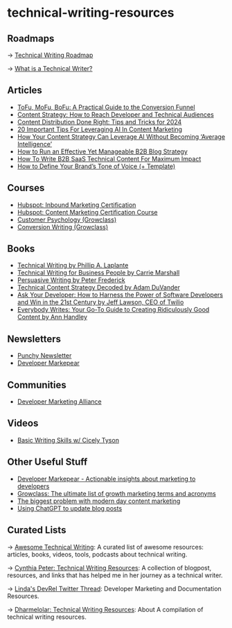 # technical-writing-resources

## Roadmaps
→ [Technical Writing Roadmap](https://roadmap.sh/technical-writer)

→ [What is a Technical Writer?](https://www.tealhq.com/career-paths/technical-writer)

## Articles 
- [ToFu, MoFu, BoFu: A Practical Guide to the Conversion Funnel](https://www.semrush.com/blog/tofu-mofu-bofu-a-practical-guide-to-the-conversion-funnel/)
- [Content Strategy: How to Reach Developer and Technical Audiences](https://contentlab.com/guide-to-content-strategy-for-developers-and-technical-audiences/)
- [Content Distribution Done Right: Tips and Tricks for 2024](https://blog.hootsuite.com/content-distribution/)
- [20 Important Tips For Leveraging AI In Content Marketing](https://www.forbes.com/sites/forbesagencycouncil/2023/12/08/20-important-tips-for-leveraging-ai-in-content-marketing/?sh=4988d1de2150)
- [How Your Content Strategy Can Leverage AI Without Becoming ‘Average Intelligence’](https://www.forbes.com/sites/johnhall/2024/03/10/how-your-content-strategy-can-leverage-ai-without-becoming-average-intelligence/?sh=3048c785609c)
- [How to Run an Effective Yet Manageable B2B Blog Strategy](https://www.growandconvert.com/content-marketing/b2b-blog-strategy/?utm_source=tldrmarketing)
- [How To Write B2B SaaS Technical Content For Maximum Impact](https://www.contentbeta.com/how-to-write-b2b-saas-technical-content-for-maximum-impact/)
- [How to Define Your Brand’s Tone of Voice (+ Template)](https://www.semrush.com/blog/how-to-define-your-tone-of-voice/)

## Courses 
- [Hubspot: Inbound Marketing Certification](https://academy.hubspot.com/courses/inbound-marketing)
- [Hubspot: Content Marketing Certification Course](https://academy.hubspot.com/courses/content-marketing)
- [Customer Psychology (Growclass)](https://www.growclass.co/courses/customer-psychology)
- [Conversion Writing (Growclass)](https://www.growclass.co/courses/conversion-copywriting)

## Books 
- [Technical Writing by Phillip A. Laplante](https://www.oreilly.com/library/view/technical-writing/9781466503090/)
- [Technical Writing for Business People by Carrie Marshall](https://www.oreilly.com/library/view/technical-writing-for/9781780174464/)
- [Persuasive Writing by Peter Frederick](https://learning.oreilly.com/library/view/persuasive-writing/9780273746133/html/chapter-001.html)
- [Technical Content Strategy Decoded by Adam DuVander](https://everydeveloper.com/books/technical-content-strategy-decoded/)
- [Ask Your Developer: How to Harness the Power of Software Developers and Win in the 21st Century by Jeff Lawson, CEO of Twilio](https://www.askyourdeveloper.com/?utm_source=longform.asmartbear.com&utm_campaign=longform.asmartbear.com&utm_medium=post)
- [Everybody Writes: Your Go-To Guide to Creating Ridiculously Good Content by Ann Handley](https://www.amazon.com/Everybody-Writes-Go-Creating-Ridiculously/dp/1118905555)

## Newsletters 
- [Punchy Newsletter](https://punchy.co/newsletter/)
- [Developer Markepear](https://www.markepear.com/)

## Communities
- [Developer Marketing Alliance](https://www.developermarketing.io/)

## Videos 
- [Basic Writing Skills w/ Cicely Tyson](https://youtu.be/UnX47Odz3z4?si=G-sgXPBMEM5Q30xF)

## Other Useful Stuff
- [Developer Markepear - Actionable insights about marketing to developers](https://www.developermarkepear.com/)
- [Growclass: The ultimate list of growth marketing terms and acronyms](https://www.growclass.co/post/the-ultimate-list-of-growth-marketing-key-terms-and-acronyms?utm_campaign=Gather+waitlist+%231+-+thanks+for+joining+the+waitlist+&utm_medium=email&utm_source=autopilot)
- [The biggest problem with modern day content marketing](https://www.linkedin.com/feed/update/urn:li:activity:7135677880818102272/)
- [Using ChatGPT to update blog posts](https://www.linkedin.com/posts/stevenlmacdonald_using-chatgpt-i-updated-21-blog-posts-on-activity-7167805610892247040-BIgA/)

## Curated Lists
→ [Awesome Technical Writing](https://github.com/BolajiAyodeji/awesome-technical-writing?tab=readme-ov-file#courses): A curated list of awesome resources: articles, books, videos, tools, podcasts about technical writing.

→ [Cynthia Peter: Technical Writing Resources](https://github.com/BolajiAyodeji/awesome-technical-writing?tab=readme-ov-file#courses): A collection of blogpost, resources, and links that has helped me in her journey as a technical writer. 

→ [Linda's DevRel Twitter Thread](https://twitter.com/_MsLinda/status/1510937598176473091): Developer Marketing and Documentation Resources.

→ [Dharmelolar: Technical Writing Resources](https://github.com/dharmelolar/technical-writing-resources): About
A compilation of technical writing resources.

